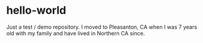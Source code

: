 # hello-world
Just a test / demo repository.
I moved to Pleasanton, CA when I was 7 years old with my family and have lived in Northern CA since.  
